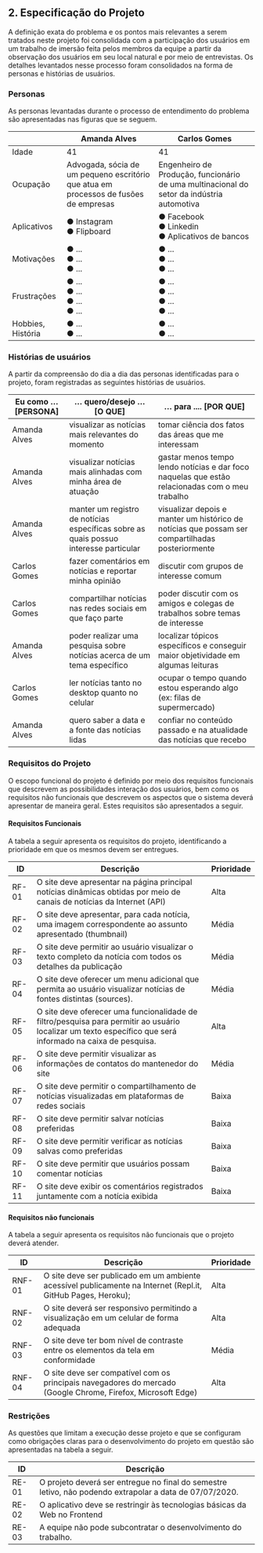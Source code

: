 ## 2. Especificação do Projeto

A definição exata do problema e os pontos mais relevantes a serem tratados neste projeto foi consolidada com a participação dos usuários em um trabalho de imersão feita pelos membros da equipe a partir da observação dos usuários em seu local natural e por meio de entrevistas. Os detalhes levantados nesse processo foram consolidados na forma de personas e histórias de usuários.

### Personas

As personas levantadas durante o processo de entendimento do problema são apresentadas nas figuras que se seguem.

|            | Amanda Alves                       | Carlos Gomes                        |
|------------|-----------------------------------|-------------------------------------|
| Idade      | 41                                | 41                                  |
| Ocupação   | Advogada, sócia de um pequeno escritório que atua em processos de fusões de empresas | Engenheiro de Produção, funcionário de uma multinacional do setor da indústria automotiva |
| Aplicativos | ● Instagram <br> ● Flipboard | ● Facebook <br> ● Linkedin <br> ● Aplicativos de bancos |
| Motivações | ● ... <br> ● ... <br> ● ... | ● ... <br> ● ... <br> ● ... |
| Frustrações | ● ... <br> ● ... <br> ● ... <br> ● ... | ● ... <br> ● ... <br> ● ... <br> ● ... |
| Hobbies, História | ● ... <br> ● ... | ● ... <br> ● ... |

### Histórias de usuários

A partir da compreensão do dia a dia das personas identificadas para o projeto, foram registradas as seguintes histórias de usuários.

| Eu como … [PERSONA] | … quero/desejo … [O QUE] | … para .... [POR QUE] |
|---------------------|-------------------------|-----------------------|
| Amanda Alves        | visualizar as notícias mais relevantes do momento | tomar ciência dos fatos das áreas que me interessam |
| Amanda Alves        | visualizar notícias mais alinhadas com minha área de atuação | gastar menos tempo lendo notícias e dar foco naquelas que estão relacionadas com o meu trabalho |
| Amanda Alves        | manter um registro de notícias específicas sobre as quais possuo interesse particular | visualizar depois e manter um histórico de notícias que possam ser compartilhadas posteriormente |
| Carlos Gomes        | fazer comentários em notícias e reportar minha opinião | discutir com grupos de interesse comum |
| Carlos Gomes        | compartilhar notícias nas redes sociais em que faço parte | poder discutir com os amigos e colegas de trabalhos sobre temas de interesse |
| Amanda Alves        | poder realizar uma pesquisa sobre notícias acerca de um tema específico | localizar tópicos específicos e conseguir maior objetividade em algumas leituras |
| Carlos Gomes        | ler notícias tanto no desktop quanto no celular | ocupar o tempo quando estou esperando algo (ex: filas de supermercado) |
| Amanda Alves        | quero saber a data e a fonte das notícias lidas | confiar no conteúdo passado e na atualidade das notícias que recebo |

### Requisitos do Projeto

O escopo funcional do projeto é definido por meio dos requisitos funcionais que descrevem as possibilidades interação dos usuários, bem como os requisitos não funcionais que descrevem os aspectos que o sistema deverá apresentar de maneira geral. Estes requisitos são apresentados a seguir.

#### Requisitos Funcionais

A tabela a seguir apresenta os requisitos do projeto, identificando a prioridade em que os mesmos devem ser entregues.

| ID    | Descrição                                                                                         | Prioridade |
|-------|---------------------------------------------------------------------------------------------------|------------|
| RF-01 | O site deve apresentar na página principal notícias dinâmicas obtidas por meio de canais de notícias da Internet (API) | Alta       |
| RF-02 | O site deve apresentar, para cada notícia, uma imagem correspondente ao assunto apresentado (thumbnail) | Média      |
| RF-03 | O site deve permitir ao usuário visualizar o texto completo da notícia com todos os detalhes da publicação | Média      |
| RF-04 | O site deve oferecer um menu adicional que permita ao usuário visualizar notícias de fontes distintas (sources). | Média      |
| RF-05 | O site deve oferecer uma funcionalidade de filtro/pesquisa para permitir ao usuário localizar um texto específico que será informado na caixa de pesquisa. | Alta       |
| RF-06 | O site deve permitir visualizar as informações de contatos do mantenedor do site | Média      |
| RF-07 | O site deve permitir o compartilhamento de notícias visualizadas em plataformas de redes sociais | Baixa      |
| RF-08 | O site deve permitir salvar notícias preferidas | Baixa      |
| RF-09 | O site deve permitir verificar as notícias salvas como preferidas | Baixa      |
| RF-10 | O site deve permitir que usuários possam comentar notícias | Baixa      |
| RF-11 | O site deve exibir os comentários registrados juntamente com a notícia exibida | Baixa      |

#### Requisitos não funcionais

A tabela a seguir apresenta os requisitos não funcionais que o projeto deverá atender.

| ID    | Descrição                                                                                           | Prioridade |
|-------|-----------------------------------------------------------------------------------------------------|------------|
| RNF-01 | O site deve ser publicado em um ambiente acessível publicamente na Internet (Repl.it, GitHub Pages, Heroku); | Alta       |
| RNF-02 | O site deverá ser responsivo permitindo a visualização em um celular de forma adequada | Alta       |
| RNF-03 | O site deve ter bom nível de contraste entre os elementos da tela em conformidade | Média      |
| RNF-04 | O site deve ser compatível com os principais navegadores do mercado (Google Chrome, Firefox, Microsoft Edge) | Alta       |

### Restrições

As questões que limitam a execução desse projeto e que se configuram como obrigações claras para o desenvolvimento do projeto em questão são apresentadas na tabela a seguir.

| ID  | Descrição                                                                                     |
|-----|---------------------------------------------------------------------------------------------|
| RE-01 | O projeto deverá ser entregue no final do semestre letivo, não podendo extrapolar a data de 07/07/2020. |
| RE-02 | O aplicativo deve se restringir às tecnologias básicas da Web no Frontend |
| RE-03 | A equipe não pode subcontratar o desenvolvimento do trabalho. |
